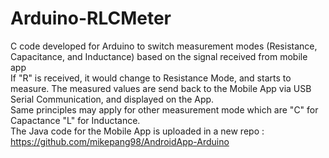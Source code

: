 # Arduino-RLCMeter
C code developed for Arduino to switch measurement modes (Resistance, Capacitance, and Inductance) based on the signal received from mobile app \
If "R" is received, it would change to Resistance Mode, and starts to measure. The measured values are send back to the Mobile App via USB Serial Communication, and displayed on the App.\
Same principles may apply for other measurement mode which are "C" for Capactance  "L" for Inductance. \
The Java code for the Mobile App is uploaded in a new repo : https://github.com/mikepang98/AndroidApp-Arduino
